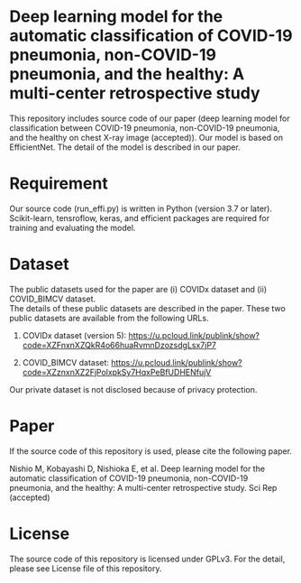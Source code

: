 # Deep learning model for the automatic classification of COVID-19 pneumonia, non-COVID-19 pneumonia, and the healthy: A multi-center retrospective study   

This repository includes source code of our paper (deep learning model for classification between COVID-19 pneumonia, non-COVID-19 pneumonia, and the healthy on chest X-ray image (accepted)). Our model is based on EfficientNet. The detail of the model is described in our paper. 



# Requirement
Our source code (run_effi.py) is written in Python (version 3.7 or later). 
Scikit-learn, tensroflow, keras, and efficient packages are required for training and evaluating the model. 



# Dataset 
The public datasets used for the paper are (i) COVIDx dataset and (ii) COVID_BIMCV dataset.  
The details of these public datasets are described in the paper. 
These two public datasets are available from the following URLs.

1. COVIDx dataset (version 5): 
https://u.pcloud.link/publink/show?code=XZFnxnXZQkR4o66huaRvmnDzozsdgLsx7jP7 

2. COVID_BIMCV dataset: 
https://u.pcloud.link/publink/show?code=XZznxnXZ2FjPolxpkSy7HqxPeBfUDHENfujV 

Our private dataset is not disclosed because of privacy protection. 



# Paper 
If the source code of this repository is used, please cite the following paper.

Nishio M, Kobayashi D, Nishioka E, et al. Deep learning model for the automatic classification of COVID-19 pneumonia, non-COVID-19 pneumonia, and the healthy: A multi-center retrospective study. Sci Rep (accepted)



# License
The source code of this repository is licensed under GPLv3. 
For the detail, please see License file of this repository. 

